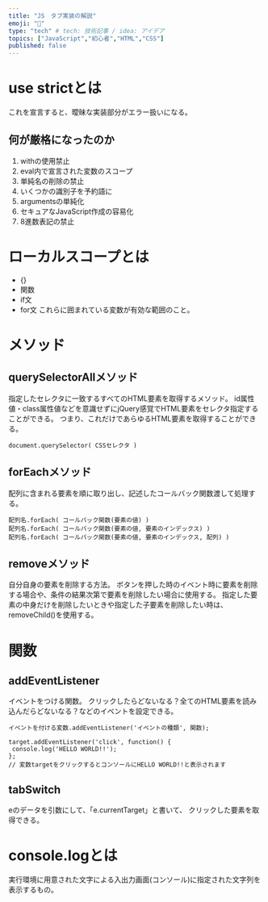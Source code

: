 ```yaml
---
title: "JS　タブ実装の解説"
emoji: "📝"
type: "tech" # tech: 技術記事 / idea: アイデア
topics: ["JavaScript","初心者","HTML","CSS"]
published: false
---
```

# use strictとは
これを宣言すると、曖昧な実装部分がエラー扱いになる。

## 何が厳格になったのか
1. withの使用禁止
2. eval内で宣言された変数のスコープ
3. 単純名の削除の禁止
4. いくつかの識別子を予約語に
5. argumentsの単純化
6. セキュアなJavaScript作成の容易化
7. 8進数表記の禁止

# ローカルスコープとは
- {}
- 関数
- if文
- for文
これらに囲まれている変数が有効な範囲のこと。

# メソッド
## querySelectorAllメソッド
指定したセレクタに一致するすべてのHTML要素を取得するメソッド。
id属性値・class属性値などを意識せずにjQuery感覚でHTML要素をセレクタ指定することができる。
つまり、これだけであらゆるHTML要素を取得することができる。
```js:基本的な書き方
document.querySelector( CSSセレクタ )
```

## forEachメソッド
配列に含まれる要素を順に取り出し、記述したコールバック関数渡して処理する。
```js:基本
配列名.forEach( コールバック関数(要素の値) )
配列名.forEach( コールバック関数(要素の値, 要素のインデックス) )
配列名.forEach( コールバック関数(要素の値, 要素のインデックス, 配列) )
```

## removeメソッド
自分自身の要素を削除する方法。
ボタンを押した時のイベント時に要素を削除する場合や、条件の結果次第で要素を削除したい場合に使用する。
指定した要素の中身だけを削除したいときや指定した子要素を削除したい時は、removeChild()を使用する。

# 関数
## addEventListener
イベントをつける関数。
クリックしたらどないなる？全てのHTML要素を読み込んだらどないなる？などのイベントを設定できる。
```js:基本
イベントを付ける変数.addEventListener('イベントの種類', 関数);
```
```js:例題
target.addEventListener('click', function() {
 console.log('HELLO WORLD!!');
};
// 変数targetをクリックするとコンソールにHELLO WORLD!!と表示されます
```

## tabSwitch
eのデータを引数にして、「e.currentTarget」と書いて、 クリックした要素を取得できる。

# console.logとは
実行環境に用意された文字による入出力画面(コンソール)に指定された文字列を表示するもの。